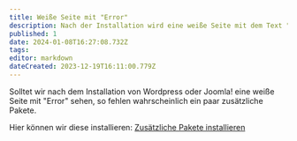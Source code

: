 ```yaml
---
title: Weiße Seite mit "Error"
description: Nach der Installation wird eine weiße Seite mit dem Text "Error" angezeigt?
published: 1
date: 2024-01-08T16:27:08.732Z
tags: 
editor: markdown
dateCreated: 2023-12-19T16:11:00.779Z
---
```


Solltet wir nach dem Installation von Wordpress oder Joomla!
eine weiße Seite mit "Error" sehen, so fehlen wahrscheinlich ein paar zusätzliche Pakete.

Hier können wir diese installieren: [Zusätzliche Pakete installieren](/awo_website_server/zusatz_pakete_installieren)